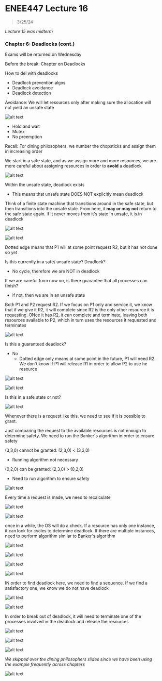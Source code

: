 # ENEE447 Lecture 16  

> 3/25/24

*Lecture 15 was midterm*

### Chapter 6: Deadlocks (cont.)  

Exams will be returned on Wednesday  

Before the break: Chapter on Deadlocks  

How to del with deadlocks
* Deadlock prevention algos
* Deadlock avoidance
* Deadlock detection  

Avoidance: We will let resources only after making sure the allocation will not yield an unsafe state  

![alt text](img/Lecture16/image.png)  

* Hold and wait
* Mutex
* No preemption  

Recall: For dining philosophers, we number the chopsticks and assign them in increasing order  

We start in a safe state, and as we assign more and more resources, we are more careful about assigning resources in order to **avoid** a deadlock  

![alt text](img/Lecture16/image-1.png)  

Within the unsafe state, deadlock exists
* This means that unsafe state DOES NOT explicitly mean deadlock  

Think of a finite state machine that transitions around in the safe state, but then transitions into the unsafe state. From here, it **may or may not** return to the safe state again. If it never moves from it's state in unsafe, it is in deadlock    

![alt text](img/Lecture16/image-2.png)  

![alt text](img/Lecture16/image-3.png)  

Dotted edge means that P1 will at some point request R2, but it has not done so yet  

Is this currently in a safe/ unsafe state? Deadlock?  
* No cycle, therefore we are NOT in deadlock

If we are careful from now on, is there guarantee that all processes can finish?  
* If not, then we are in an unsafe state

Both P1 and P2 request R2. If we focus on P1 only and service it, we know that if we give it R2, it will complete since R2 is the only other resource it is requesting. ONce it has R2, it can complete and terminate, leaving both resources available to P2, which in turn uses the resources it requested and terminates  

![alt text](img/Lecture16/image-4.png)  

Is this a guaranteed deadlock?  
* No
    * Dotted edge only means at some point in the future, P1 will need R2. We don't know if P1 will release R1 in order to allow P2 to use he resource  

![alt text](img/Lecture16/image-5.png)  

![alt text](img/Lecture16/image-6.png)  

Is this in a safe state or not?  

![alt text](img/Lecture16/image-7.png)  

Whenever there is a request like this, we need to see if it is possible to grant.  

Just comparing the request to the available resources is not enough to determine safety. We need to run the Banker's algorithm in order to ensure safety  

(3,3,0) cannot be granted: (2,3,0) < (3,3,0)  
* Running algorithm not necessary  

(0,2,0) can be granted: (2,3,0) > (0,2,0)  
* Need to run algorithm to ensure safety

![alt text](img/Lecture16/image-8.png)  

Every time a request is made, we need to recalculate  

![alt text](img/Lecture16/image-9.png)  

![alt text](img/Lecture16/image-10.png)  

once in a while, the OS will do a check. If a resource has only one instance, it can look for cycles to determine deadlock. If there are multiple instances, need to perform algorithm similar to Banker's algorithm  

![alt text](img/Lecture16/image-11.png)  

![alt text](img/Lecture16/image-12.png)  

![alt text](img/Lecture16/image-13.png)  

![alt text](img/Lecture16/image-14.png)  

IN order to find deadlock here, we need to find a sequence. If we find a satisfactory one, we know we do not have deadlock  

![alt text](img/Lecture16/image-15.png)  

![alt text](img/Lecture16/image-16.png)  

In order to break out of deadlock, it will need to terminate one of the processes involved in the deadlock and release the resources  

![alt text](img/Lecture16/image-17.png)  

![alt text](img/Lecture16/image-18.png)  

![alt text](img/Lecture16/image-19.png)  

*We skipped over the dining philosophers slides since we have been using the example frequently across chapters*

![alt text](img/Lecture16/image-20.png)  

